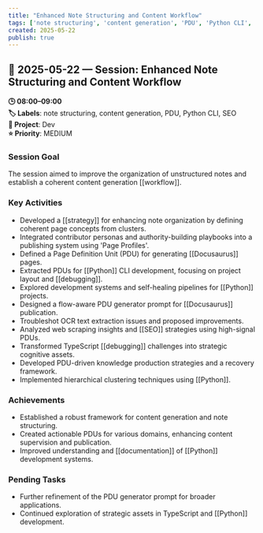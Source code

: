 ```yaml
---
title: "Enhanced Note Structuring and Content Workflow"
tags: ['note structuring', 'content generation', 'PDU', 'Python CLI', 'SEO']
created: 2025-05-22
publish: true
---
```


## 📅 2025-05-22 — Session: Enhanced Note Structuring and Content Workflow

**🕒 08:00–09:00**  
**🏷️ Labels**: note structuring, content generation, PDU, Python CLI, SEO  
**📂 Project**: Dev  
**⭐ Priority**: MEDIUM  


### Session Goal
The session aimed to improve the organization of unstructured notes and establish a coherent content generation [[workflow]].

### Key Activities
- Developed a [[strategy]] for enhancing note organization by defining coherent page concepts from clusters.
- Integrated contributor personas and authority-building playbooks into a publishing system using 'Page Profiles'.
- Defined a Page Definition Unit (PDU) for generating [[Docusaurus]] pages.
- Extracted PDUs for [[Python]] CLI development, focusing on project layout and [[debugging]].
- Explored development systems and self-healing pipelines for [[Python]] projects.
- Designed a flow-aware PDU generator prompt for [[Docusaurus]] publication.
- Troubleshot OCR text extraction issues and proposed improvements.
- Analyzed web scraping insights and [[SEO]] strategies using high-signal PDUs.
- Transformed TypeScript [[debugging]] challenges into strategic cognitive assets.
- Developed PDU-driven knowledge production strategies and a recovery framework.
- Implemented hierarchical clustering techniques using [[Python]].

### Achievements
- Established a robust framework for content generation and note structuring.
- Created actionable PDUs for various domains, enhancing content supervision and publication.
- Improved understanding and [[documentation]] of [[Python]] development systems.

### Pending Tasks
- Further refinement of the PDU generator prompt for broader applications.
- Continued exploration of strategic assets in TypeScript and [[Python]] development.
